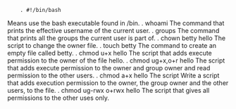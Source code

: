         . #!/bin/bash
Means use the bash executable found in /bin.
        . whoami
The command that prints the effective username of the current user.
        . groups
The command that prints all the groups the current user is part of.
        . chown betty hello
The script to change the owner file.
        . touch betty
The command to create an empty file called betty.
        . chmod u+x hello
The script that adds execute permission to the owner of the file hello.
        . chmod ug+x,o+r hello
The script that adds execute permission to the owner and group owner and read permission to the other users.
        . chmod a+x hello
The script Write a script that adds execution permission to the owner, the group owner and the other users, to the file.
        . chmod ug-rwx o+rwx hello
The script that gives all permissions to the other uses only.
